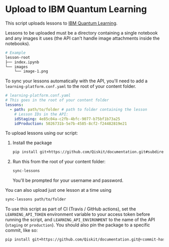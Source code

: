 # Upload to IBM Quantum Learning

This script uploads lessons to [IBM Quantum
Learning](learning.quantum-computing.ibm.com).

Lessons to be uploaded must be a directory containing a single notebook and any
images it uses (the API can't handle image attachments inside the notebooks).

```sh
# Example
lesson-root
├── index.ipynb
└── images
    └── image-1.png
```

To sync your lessons automatically with the API, you'll need to add a
`learning-platform.conf.yaml` to the root of your content folder.

```yaml
# learning-platform.conf.yaml
# This goes in the root of your content folder
lessons:
  - path: path/to/folder # path to folder containing the lesson
    # Lesson IDs in the API:
    idStaging: 4e85c04a-c2fb-4bfc-9077-b75bf1b73a25
    idProduction: 5026731b-5e7b-4585-8cf2-f24482819e21
```

To upload lessons using our script:

1. Install the package
   ```bash
   pip install git+https://github.com/Qiskit/documentation.git#subdirectory=scripts/ibm-quantum-learning-uploader
   ```
2. Run this from the root of your content folder:

   ```bash
   sync-lessons
   ```

   You'll be prompted for your username and password.

You can also upload just one lesson at a time using

```bash
sync-lessons path/to/folder
```

To use this script as part of CI (Travis / GitHub actions), set the
`LEARNING_API_TOKEN` environment variable to your access token before running
the script, and `LEARNING_API_ENVIRONMENT` to the name of the API (`staging` or
`production`). You should also pin the package to a specific commit, like so:

```bash
pip install git+https://github.com/Qiskit/documentation.git@<commit-hash>#subdirectory=scripts/ibm-quantum-learning-uploader
```
